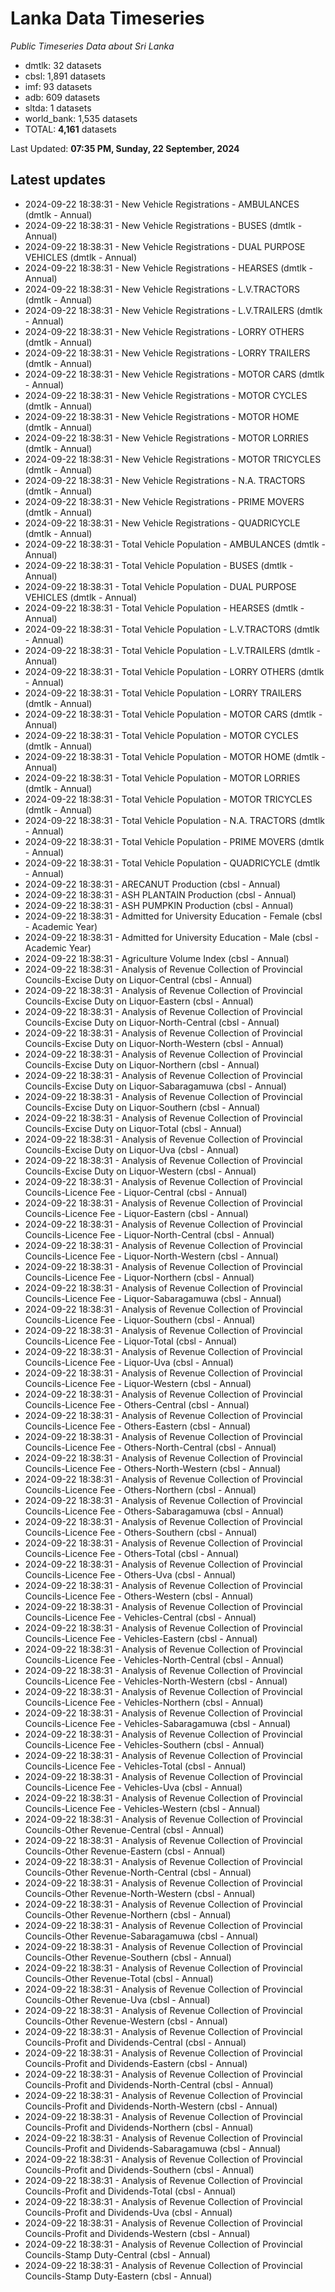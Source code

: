 # Lanka Data Timeseries
*Public Timeseries Data about Sri Lanka*

* dmtlk: 32 datasets
* cbsl: 1,891 datasets
* imf: 93 datasets
* adb: 609 datasets
* sltda: 1 datasets
* world_bank: 1,535 datasets
* TOTAL: **4,161** datasets

Last Updated: **07:35 PM, Sunday, 22 September, 2024**

## Latest updates

* 2024-09-22 18:38:31 - New Vehicle Registrations - AMBULANCES (dmtlk - Annual)
* 2024-09-22 18:38:31 - New Vehicle Registrations - BUSES (dmtlk - Annual)
* 2024-09-22 18:38:31 - New Vehicle Registrations - DUAL PURPOSE VEHICLES (dmtlk - Annual)
* 2024-09-22 18:38:31 - New Vehicle Registrations - HEARSES (dmtlk - Annual)
* 2024-09-22 18:38:31 - New Vehicle Registrations - L.V.TRACTORS (dmtlk - Annual)
* 2024-09-22 18:38:31 - New Vehicle Registrations - L.V.TRAILERS (dmtlk - Annual)
* 2024-09-22 18:38:31 - New Vehicle Registrations - LORRY OTHERS (dmtlk - Annual)
* 2024-09-22 18:38:31 - New Vehicle Registrations - LORRY TRAILERS (dmtlk - Annual)
* 2024-09-22 18:38:31 - New Vehicle Registrations - MOTOR CARS (dmtlk - Annual)
* 2024-09-22 18:38:31 - New Vehicle Registrations - MOTOR CYCLES (dmtlk - Annual)
* 2024-09-22 18:38:31 - New Vehicle Registrations - MOTOR HOME (dmtlk - Annual)
* 2024-09-22 18:38:31 - New Vehicle Registrations - MOTOR LORRIES (dmtlk - Annual)
* 2024-09-22 18:38:31 - New Vehicle Registrations - MOTOR TRICYCLES (dmtlk - Annual)
* 2024-09-22 18:38:31 - New Vehicle Registrations - N.A. TRACTORS (dmtlk - Annual)
* 2024-09-22 18:38:31 - New Vehicle Registrations - PRIME MOVERS (dmtlk - Annual)
* 2024-09-22 18:38:31 - New Vehicle Registrations - QUADRICYCLE (dmtlk - Annual)
* 2024-09-22 18:38:31 - Total Vehicle Population - AMBULANCES (dmtlk - Annual)
* 2024-09-22 18:38:31 - Total Vehicle Population - BUSES (dmtlk - Annual)
* 2024-09-22 18:38:31 - Total Vehicle Population - DUAL PURPOSE VEHICLES (dmtlk - Annual)
* 2024-09-22 18:38:31 - Total Vehicle Population - HEARSES (dmtlk - Annual)
* 2024-09-22 18:38:31 - Total Vehicle Population - L.V.TRACTORS (dmtlk - Annual)
* 2024-09-22 18:38:31 - Total Vehicle Population - L.V.TRAILERS (dmtlk - Annual)
* 2024-09-22 18:38:31 - Total Vehicle Population - LORRY OTHERS (dmtlk - Annual)
* 2024-09-22 18:38:31 - Total Vehicle Population - LORRY TRAILERS (dmtlk - Annual)
* 2024-09-22 18:38:31 - Total Vehicle Population - MOTOR CARS (dmtlk - Annual)
* 2024-09-22 18:38:31 - Total Vehicle Population - MOTOR CYCLES (dmtlk - Annual)
* 2024-09-22 18:38:31 - Total Vehicle Population - MOTOR HOME (dmtlk - Annual)
* 2024-09-22 18:38:31 - Total Vehicle Population - MOTOR LORRIES (dmtlk - Annual)
* 2024-09-22 18:38:31 - Total Vehicle Population - MOTOR TRICYCLES (dmtlk - Annual)
* 2024-09-22 18:38:31 - Total Vehicle Population - N.A. TRACTORS (dmtlk - Annual)
* 2024-09-22 18:38:31 - Total Vehicle Population - PRIME MOVERS (dmtlk - Annual)
* 2024-09-22 18:38:31 - Total Vehicle Population - QUADRICYCLE (dmtlk - Annual)
* 2024-09-22 18:38:31 - ARECANUT Production (cbsl - Annual)
* 2024-09-22 18:38:31 - ASH PLANTAIN Production (cbsl - Annual)
* 2024-09-22 18:38:31 - ASH PUMPKIN Production (cbsl - Annual)
* 2024-09-22 18:38:31 - Admitted for University Education - Female (cbsl - Academic Year)
* 2024-09-22 18:38:31 - Admitted for University Education - Male (cbsl - Academic Year)
* 2024-09-22 18:38:31 - Agriculture Volume Index (cbsl - Annual)
* 2024-09-22 18:38:31 - Analysis of Revenue Collection of Provincial Councils-Excise Duty on Liquor-Central (cbsl - Annual)
* 2024-09-22 18:38:31 - Analysis of Revenue Collection of Provincial Councils-Excise Duty on Liquor-Eastern (cbsl - Annual)
* 2024-09-22 18:38:31 - Analysis of Revenue Collection of Provincial Councils-Excise Duty on Liquor-North-Central (cbsl - Annual)
* 2024-09-22 18:38:31 - Analysis of Revenue Collection of Provincial Councils-Excise Duty on Liquor-North-Western (cbsl - Annual)
* 2024-09-22 18:38:31 - Analysis of Revenue Collection of Provincial Councils-Excise Duty on Liquor-Northern (cbsl - Annual)
* 2024-09-22 18:38:31 - Analysis of Revenue Collection of Provincial Councils-Excise Duty on Liquor-Sabaragamuwa (cbsl - Annual)
* 2024-09-22 18:38:31 - Analysis of Revenue Collection of Provincial Councils-Excise Duty on Liquor-Southern (cbsl - Annual)
* 2024-09-22 18:38:31 - Analysis of Revenue Collection of Provincial Councils-Excise Duty on Liquor-Total (cbsl - Annual)
* 2024-09-22 18:38:31 - Analysis of Revenue Collection of Provincial Councils-Excise Duty on Liquor-Uva (cbsl - Annual)
* 2024-09-22 18:38:31 - Analysis of Revenue Collection of Provincial Councils-Excise Duty on Liquor-Western (cbsl - Annual)
* 2024-09-22 18:38:31 - Analysis of Revenue Collection of Provincial Councils-Licence Fee - Liquor-Central (cbsl - Annual)
* 2024-09-22 18:38:31 - Analysis of Revenue Collection of Provincial Councils-Licence Fee - Liquor-Eastern (cbsl - Annual)
* 2024-09-22 18:38:31 - Analysis of Revenue Collection of Provincial Councils-Licence Fee - Liquor-North-Central (cbsl - Annual)
* 2024-09-22 18:38:31 - Analysis of Revenue Collection of Provincial Councils-Licence Fee - Liquor-North-Western (cbsl - Annual)
* 2024-09-22 18:38:31 - Analysis of Revenue Collection of Provincial Councils-Licence Fee - Liquor-Northern (cbsl - Annual)
* 2024-09-22 18:38:31 - Analysis of Revenue Collection of Provincial Councils-Licence Fee - Liquor-Sabaragamuwa (cbsl - Annual)
* 2024-09-22 18:38:31 - Analysis of Revenue Collection of Provincial Councils-Licence Fee - Liquor-Southern (cbsl - Annual)
* 2024-09-22 18:38:31 - Analysis of Revenue Collection of Provincial Councils-Licence Fee - Liquor-Total (cbsl - Annual)
* 2024-09-22 18:38:31 - Analysis of Revenue Collection of Provincial Councils-Licence Fee - Liquor-Uva (cbsl - Annual)
* 2024-09-22 18:38:31 - Analysis of Revenue Collection of Provincial Councils-Licence Fee - Liquor-Western (cbsl - Annual)
* 2024-09-22 18:38:31 - Analysis of Revenue Collection of Provincial Councils-Licence Fee - Others-Central (cbsl - Annual)
* 2024-09-22 18:38:31 - Analysis of Revenue Collection of Provincial Councils-Licence Fee - Others-Eastern (cbsl - Annual)
* 2024-09-22 18:38:31 - Analysis of Revenue Collection of Provincial Councils-Licence Fee - Others-North-Central (cbsl - Annual)
* 2024-09-22 18:38:31 - Analysis of Revenue Collection of Provincial Councils-Licence Fee - Others-North-Western (cbsl - Annual)
* 2024-09-22 18:38:31 - Analysis of Revenue Collection of Provincial Councils-Licence Fee - Others-Northern (cbsl - Annual)
* 2024-09-22 18:38:31 - Analysis of Revenue Collection of Provincial Councils-Licence Fee - Others-Sabaragamuwa (cbsl - Annual)
* 2024-09-22 18:38:31 - Analysis of Revenue Collection of Provincial Councils-Licence Fee - Others-Southern (cbsl - Annual)
* 2024-09-22 18:38:31 - Analysis of Revenue Collection of Provincial Councils-Licence Fee - Others-Total (cbsl - Annual)
* 2024-09-22 18:38:31 - Analysis of Revenue Collection of Provincial Councils-Licence Fee - Others-Uva (cbsl - Annual)
* 2024-09-22 18:38:31 - Analysis of Revenue Collection of Provincial Councils-Licence Fee - Others-Western (cbsl - Annual)
* 2024-09-22 18:38:31 - Analysis of Revenue Collection of Provincial Councils-Licence Fee - Vehicles-Central (cbsl - Annual)
* 2024-09-22 18:38:31 - Analysis of Revenue Collection of Provincial Councils-Licence Fee - Vehicles-Eastern (cbsl - Annual)
* 2024-09-22 18:38:31 - Analysis of Revenue Collection of Provincial Councils-Licence Fee - Vehicles-North-Central (cbsl - Annual)
* 2024-09-22 18:38:31 - Analysis of Revenue Collection of Provincial Councils-Licence Fee - Vehicles-North-Western (cbsl - Annual)
* 2024-09-22 18:38:31 - Analysis of Revenue Collection of Provincial Councils-Licence Fee - Vehicles-Northern (cbsl - Annual)
* 2024-09-22 18:38:31 - Analysis of Revenue Collection of Provincial Councils-Licence Fee - Vehicles-Sabaragamuwa (cbsl - Annual)
* 2024-09-22 18:38:31 - Analysis of Revenue Collection of Provincial Councils-Licence Fee - Vehicles-Southern (cbsl - Annual)
* 2024-09-22 18:38:31 - Analysis of Revenue Collection of Provincial Councils-Licence Fee - Vehicles-Total (cbsl - Annual)
* 2024-09-22 18:38:31 - Analysis of Revenue Collection of Provincial Councils-Licence Fee - Vehicles-Uva (cbsl - Annual)
* 2024-09-22 18:38:31 - Analysis of Revenue Collection of Provincial Councils-Licence Fee - Vehicles-Western (cbsl - Annual)
* 2024-09-22 18:38:31 - Analysis of Revenue Collection of Provincial Councils-Other Revenue-Central (cbsl - Annual)
* 2024-09-22 18:38:31 - Analysis of Revenue Collection of Provincial Councils-Other Revenue-Eastern (cbsl - Annual)
* 2024-09-22 18:38:31 - Analysis of Revenue Collection of Provincial Councils-Other Revenue-North-Central (cbsl - Annual)
* 2024-09-22 18:38:31 - Analysis of Revenue Collection of Provincial Councils-Other Revenue-North-Western (cbsl - Annual)
* 2024-09-22 18:38:31 - Analysis of Revenue Collection of Provincial Councils-Other Revenue-Northern (cbsl - Annual)
* 2024-09-22 18:38:31 - Analysis of Revenue Collection of Provincial Councils-Other Revenue-Sabaragamuwa (cbsl - Annual)
* 2024-09-22 18:38:31 - Analysis of Revenue Collection of Provincial Councils-Other Revenue-Southern (cbsl - Annual)
* 2024-09-22 18:38:31 - Analysis of Revenue Collection of Provincial Councils-Other Revenue-Total (cbsl - Annual)
* 2024-09-22 18:38:31 - Analysis of Revenue Collection of Provincial Councils-Other Revenue-Uva (cbsl - Annual)
* 2024-09-22 18:38:31 - Analysis of Revenue Collection of Provincial Councils-Other Revenue-Western (cbsl - Annual)
* 2024-09-22 18:38:31 - Analysis of Revenue Collection of Provincial Councils-Profit and Dividends-Central (cbsl - Annual)
* 2024-09-22 18:38:31 - Analysis of Revenue Collection of Provincial Councils-Profit and Dividends-Eastern (cbsl - Annual)
* 2024-09-22 18:38:31 - Analysis of Revenue Collection of Provincial Councils-Profit and Dividends-North-Central (cbsl - Annual)
* 2024-09-22 18:38:31 - Analysis of Revenue Collection of Provincial Councils-Profit and Dividends-North-Western (cbsl - Annual)
* 2024-09-22 18:38:31 - Analysis of Revenue Collection of Provincial Councils-Profit and Dividends-Northern (cbsl - Annual)
* 2024-09-22 18:38:31 - Analysis of Revenue Collection of Provincial Councils-Profit and Dividends-Sabaragamuwa (cbsl - Annual)
* 2024-09-22 18:38:31 - Analysis of Revenue Collection of Provincial Councils-Profit and Dividends-Southern (cbsl - Annual)
* 2024-09-22 18:38:31 - Analysis of Revenue Collection of Provincial Councils-Profit and Dividends-Total (cbsl - Annual)
* 2024-09-22 18:38:31 - Analysis of Revenue Collection of Provincial Councils-Profit and Dividends-Uva (cbsl - Annual)
* 2024-09-22 18:38:31 - Analysis of Revenue Collection of Provincial Councils-Profit and Dividends-Western (cbsl - Annual)
* 2024-09-22 18:38:31 - Analysis of Revenue Collection of Provincial Councils-Stamp Duty-Central (cbsl - Annual)
* 2024-09-22 18:38:31 - Analysis of Revenue Collection of Provincial Councils-Stamp Duty-Eastern (cbsl - Annual)
